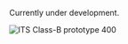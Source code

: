 Currently under development.

![ITS Class-B prototype 400](https://github.com/user-attachments/assets/04d991ed-3313-40b1-9ab2-f01a60c75b80)
